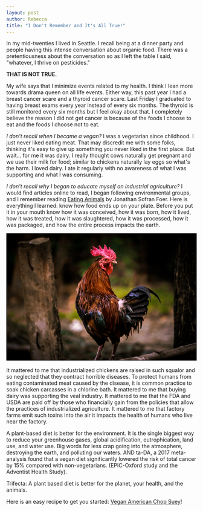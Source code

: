 ```yaml
---
layout: post
author: Rebecca
title: "I Don't Remember and It's All True!"
---
```


In my mid-twenties I lived in Seattle. I recall being at a dinner party and people having this intense conversation about organic food. There was a pretentiousness about the conversation so as I left the table I said, "whatever, I thrive on pesticides."

**THAT IS NOT TRUE.**

My wife says that I minimize events related to my health. I think I lean more towards drama queen on all life events. Either way, this past year I had a breast cancer scare and a thyroid cancer scare. Last Friday I graduated to having breast exams every year instead of every six months. The thyroid is still monitored every six months but I feel okay about that. I completely believe the reason I did not get cancer is because of the foods I choose to eat and the foods I choose not to eat.

_I don't recall when I became a vegan?_ I was a vegetarian since childhood. I just never liked eating meat.  That may discredit me with some folks, thinking it's easy to give up something you never liked in the first place. But wait... for me it was dairy. I really thought cows naturally get pregnant and we use their milk for food; similar to chickens naturally lay eggs so what's the harm. I loved dairy. I ate it regularly with no awareness of what I was supporting and what I was consuming. 

_I don't recall why I began to educate myself on industrial agriculture?_ I would find articles online to read, I began following environmental groups, and I remember reading [Eating Animals](https://www.goodreads.com/book/show/6604712-eating-animals) by Jonathan Sofran Foer. Here is everything I learned: know how food ends up on your plate. Before you put it in your mouth know how it was conceived, how it was born, how it lived, how it was treated, how it was slaughtered, how it was processed, how it was packaged, and how the entire process impacts the earth.

![Photo by Kazi Faiz Ahmed Jeem on Unsplash](/images/2020-02-23_rooster.jpg)

It mattered to me that industrialized chickens are raised in such squalor and so neglected that they contract horrible diseases. To protect humans from eating contaminated meat caused by the disease, it is common practice to soak chicken carcasses in a chlorine bath. It mattered to me that buying dairy was supporting the veal industry. It mattered to me that the FDA and USDA are paid off by those who financially gain from the policies that allow the practices of industrialized agriculture. It mattered to me that factory farms emit such toxins into the air it impacts the health of humans who live near the factory.

A plant-based diet is better for the environment. It is the single biggest way to reduce your greenhouse gases, global acidification, eutrophication, land use, and water use. Big words for less crap going into the atmosphere, destroying the earth, and polluting our waters. AND ta-DA, a 2017 meta-analysis found that a vegan diet significantly lowered the risk of total cancer by 15% compared with non-vegetarians. (EPIC-Oxford study and the Adventist Health Study).

Trifecta: A plant based diet is better for the planet, your health, and the animals. 

Here is an easy recipe to get you started: [Vegan American Chop Suey](https://jonahwithoutthewhale.com/vegan-american-chop-suey/)!

